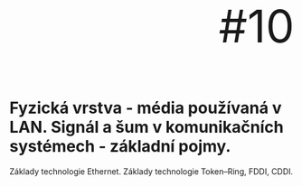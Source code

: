 <p align="right" style="font-size: 80px;">#10</p>

# Fyzická vrstva - média používaná v LAN. Signál a šum v komunikačních systémech - základní pojmy.
Základy technologie Ethernet. Základy technologie Token–Ring, FDDI, CDDI.
